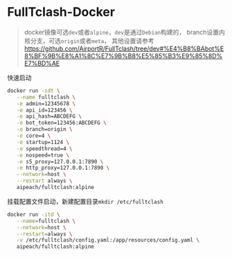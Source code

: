 # FullTclash-Docker

> docker镜像可选`dev`或者`alpine`，`dev`是通过`Debian`构建的，
> branch设置内核分支，可选`origin`或者`meta`，
> 其他设置请参考 <https://github.com/AirportR/FullTclash/tree/dev#%E4%B8%BAbot%E8%BF%9B%E8%A1%8C%E7%9B%B8%E5%85%B3%E9%85%8D%E7%BD%AE>

快速启动

```bash
docker run -idt \
   --name fulltclash \
   -e admin=12345678 \
   -e api_id=123456 \
   -e api_hash=ABCDEFG \
   -e bot_token=123456:ABCDEFG \
   -e branch=origin \
   -e core=4 \
   -e startup=1124 \
   -e speedthread=4 \
   -e nospeed=true \
   -e s5_proxy=127.0.0.1:7890 \
   -e http_proxy=127.0.0.1:7890 \
   --network=host \
   --restart always \
   aipeach/fulltclash:alpine
```

挂载配置文件启动，新建配置目录`mkdir /etc/fulltclash`

```bash
docker run -itd \
   --name=fulltclash \
   --network=host \
   --restart=always \
   -v /etc/fulltclash/config.yaml:/app/resources/config.yaml \
   aipeach/fulltclash:alpine
```
